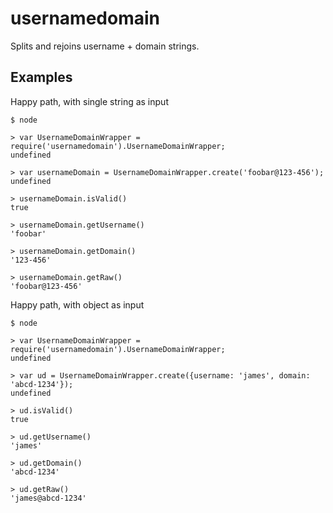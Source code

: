 # usernamedomain

Splits and rejoins username + domain strings.

## Examples

Happy path, with single string as input

```
$ node

> var UsernameDomainWrapper = require('usernamedomain').UsernameDomainWrapper;
undefined

> var usernameDomain = UsernameDomainWrapper.create('foobar@123-456');
undefined

> usernameDomain.isValid()
true

> usernameDomain.getUsername()
'foobar'

> usernameDomain.getDomain()
'123-456'

> usernameDomain.getRaw()
'foobar@123-456'
```

Happy path, with object as input

```
$ node

> var UsernameDomainWrapper = require('usernamedomain').UsernameDomainWrapper;
undefined

> var ud = UsernameDomainWrapper.create({username: 'james', domain: 'abcd-1234'});
undefined

> ud.isValid()
true

> ud.getUsername()
'james'

> ud.getDomain()
'abcd-1234'

> ud.getRaw()
'james@abcd-1234'
```